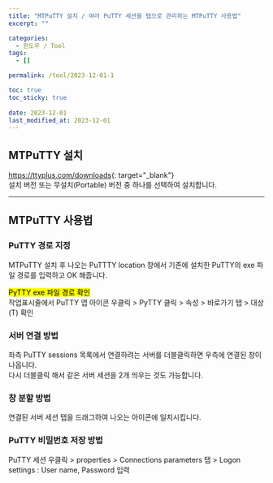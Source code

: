 ```yaml
---
title: "MTPuTTY 설치 / 여러 PuTTY 세션을 탭으로 관리하는 MTPuTTY 사용법"
excerpt: ""

categories:
  - 윈도우 / Tool
tags:
  - []

permalink: /tool/2023-12-01-1

toc: true
toc_sticky: true
 
date: 2023-12-01
last_modified_at: 2023-12-01
---
```


## MTPuTTY 설치

<https://ttyplus.com/downloads>{: target="_blank"}  
설치 버전 또는 무설치(Portable) 버전 중 하나를 선택하여 설치합니다.

---

## MTPuTTY 사용법

### PuTTY 경로 지정
MTPuTTY 설치 후 나오는 PuTTTY location 창에서 기존에 설치한 PuTTY의 exe 파일 경로를 입력하고 OK 해줍니다.

<mark>PyTTY exe 파일 경로 확인</mark>  
작업표시줄에서 PuTTY 앱 아이콘 우클릭 > PyTTY 클릭 > 속성 > 바로가기 탭 > 대상(T) 확인

### 서버 연결 방법
좌측 PuTTY sessions 목록에서 연결하려는 서버를 더블클릭하면 우측에 연결된 창이 나옵니다.  
다시 더블클릭 해서 같은 서버 세션을 2개 띄우는 것도 가능합니다.

### 창 분할 방법
연결된 서버 세션 탭을 드래그하여 나오는 아이콘에 일치시킵니다.

### PuTTY 비밀번호 저장 방법
PuTTY 세션 우클릭 > properties > Connections parameters 탭 > Logon settings : User name, Password 입력
